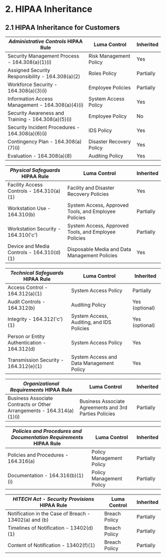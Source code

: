 # 2. HIPAA Inheritance

## 2.1 HIPAA Inheritance for Customers

| _Administrative Controls_ HIPAA Rule               | Luma Control             | Inherited |
|----------------------------------------------------|--------------------------|-----------|
| Security Management Process - 164.308(a)(1)(i)     | Risk Management Policy   | Yes       |
| Assigned Security Responsibility - 164.308(a)(2)   | Roles Policy             | Partially |
| Workforce Security - 164.308(a)(3)(i)              | Employee Policies        | Partially |
| Information Access Management - 164.308(a)(4)(i)   | System Access Policy     | Yes       |
| Security Awareness and Training - 164.308(a)(5)(i) | Employee Policy          | No        |
| Security Incident Procedures - 164.308(a)(6)(i)    | IDS Policy               | Yes       |
| Contingency Plan - 164.308(a)(7)(i)                | Disaster Recovery Policy | Yes       |
| Evaluation - 164.308(a)(8)                         | Auditing Policy          | Yes       |

| _Physical Safeguards_ HIPAA Rule          | Luma Control                                         | Inherited |
|-------------------------------------------|------------------------------------------------------|-----------|
| Facility Access Controls - 164.310(a)(1)  | Facility and Disaster Recovery Policies              | Yes       |
| Workstation Use - 164.310(b)              | System Access, Approved Tools, and Employee Policies | Partially |
| Workstation Security - 164.310('c')       | System Access, Approved Tools, and Employee Policies | Partially |
| Device and Media Controls - 164.310(d)(1) | Disposable Media and Data Management Policies        | Yes       |

| _Technical Safeguards_ HIPAA Rule            | Luma Control                              | Inherited      |
|----------------------------------------------|-------------------------------------------|----------------|
| Access Control - 164.312(a)(1)               | System Access Policy                      | Partially      |
| Audit Controls - 164.312(b)                  | Auditing Policy                           | Yes (optional) |
| Integrity - 164.312('c')(1)                  | System Access, Auditing, and IDS Policies | Yes (optional) |
| Person or Entity Authentication - 164.312(d) | System Access Policy                      | Yes            |
| Transmission Security - 164.312(e)(1)        | System Access and Data Management Policy  | Yes            |

| _Organizational Requirements_ HIPAA Rule                              | Luma Control                                           | Inherited |
|-----------------------------------------------------------------------|--------------------------------------------------------|-----------|
| Business Associate Contracts or Other Arrangements - 164.314(a)(1)(i) | Business Associate Agreements and 3rd Parties Policies | Partially |

| _Policies and Procedures and Documentation Requirements_ HIPAA Rule | Luma Control             | Inherited |
|---------------------------------------------------------------------|--------------------------|-----------|
| Policies and Procedures - 164.316(a)                                | Policy Management Policy | Partially |
| Documentation - 164.316(b)(1)(i)                                    | Policy Management Policy | Partially |

| _HITECH Act - Security Provisions_ HIPAA Rule         | Luma Control | Inherited |
|-------------------------------------------------------|---------------|-----------|
| Notification in the Case of Breach - 13402(a) and (b) | Breach Policy | Partially |
| Timelines of Notification - 13402(d)(1)               | Breach Policy | Partially |
| Content of Notification - 13402(f)(1)                 | Breach Policy | Partially |
